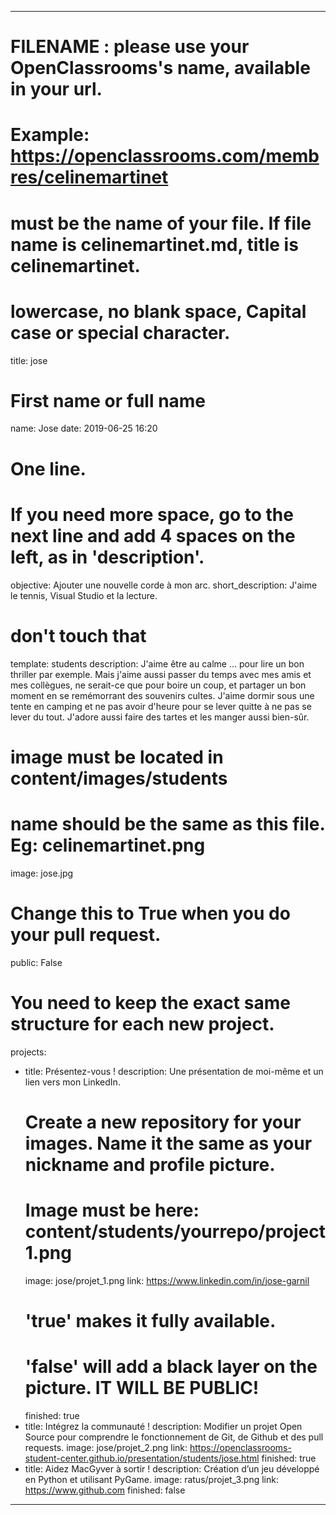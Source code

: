 ---

# FILENAME : please use your OpenClassrooms's name, available in your url.
# Example: https://openclassrooms.com/membres/celinemartinet
# must be the name of your file. If file name is celinemartinet.md, title is celinemartinet.
# lowercase, no blank space, Capital case or special character.
title: jose

# First name or full name
name: Jose
date: 2019-06-25 16:20

# One line.
# If you need more space, go to the next line and add 4 spaces on the left, as in 'description'.
objective: Ajouter une nouvelle corde à mon arc.
short_description: J'aime le tennis, Visual Studio et la lecture.

# don't touch that
template: students
description:
    J'aime être au calme ... pour lire un bon thriller par exemple.
    Mais j'aime aussi passer du temps avec mes amis et mes collègues,
    ne serait-ce que pour boire un coup, et partager un bon moment 
    en se remémorrant des souvenirs cultes. J'aime dormir sous une tente 
    en camping et ne pas avoir d'heure pour se lever quitte à ne pas se lever
    du tout. J'adore aussi faire des tartes et les manger aussi bien-sûr. 

# image must be located in content/images/students
# name should be the same as this file. Eg: celinemartinet.png
image: jose.jpg

# Change this to True when you do your pull request.
public: False

# You need to keep the exact same structure for each new project.
projects:
  - title: Présentez-vous !
    description: Une présentation de moi-même et un lien vers mon LinkedIn.
    # Create a new repository for your images. Name it the same as your nickname and profile picture.
    # Image must be here: content/students/yourrepo/project1.png
    image: jose/projet_1.png
    link: https://www.linkedin.com/in/jose-garnil
    # 'true' makes it fully available.
    # 'false' will add a black layer on the picture. IT WILL BE PUBLIC!
    finished: true
  - title: Intégrez la communauté !
    description: Modifier un projet Open Source pour comprendre le fonctionnement de Git, de Github et des pull requests. 
    image: jose/projet_2.png
    link: https://openclassrooms-student-center.github.io/presentation/students/jose.html
    finished: true
  - title: Aidez MacGyver à sortir !
    description: Création d’un jeu développé en Python et utilisant PyGame.
    image: ratus/projet_3.png
    link: https://www.github.com
    finished: false
---